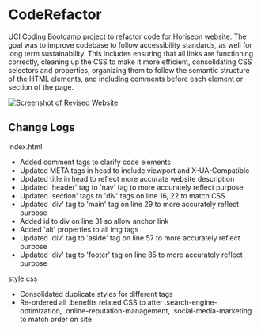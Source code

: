 # CodeRefactor

UCI Coding Bootcamp project to refactor code for Horiseon website.
The goal was to improve codebase to follow accessibility standards, as well for long term sustainability.  This includes ensuring that all links are functioning correctly, cleaning up the CSS to make it more efficient, consolidating CSS selectors and properties, organizing them to follow the semantic structure of the HTML elements, and including comments before each element or section of the page.

<a href="https://diaseu.github.io/CodeRefactor/"><img src="https://i.imgur.com/8a36XJe.jpeg" alt="Screenshot of Revised Website"></a>

## Change Logs

index.html
- Added comment tags to clarify code elements
- Updated META tags in head to include viewport and X-UA-Compatible
- Updated title in head to reflect more accurate website description
- Updated 'header' tag to 'nav' tag to more accurately reflect purpose
- Updated 'section' tags to 'div' tags on line 16, 22 to match CSS
- Updated 'div' tag to 'main' tag on line 29 to more accurately reflect purpose
- Added id to div on line 31 so allow anchor link
- Added 'alt' properties to all img tags
- Updated 'div' tag to 'aside' tag on line 57 to more accurately reflect purpose
- Updated 'div' tag to 'footer' tag on line 85 to more accurately reflect purpose

style.css
- Consolidated duplicate styles for different tags
- Re-ordered all .benefits related CSS to after .search-engine-optimization, .online-reputation-management, .social-media-marketing to match order on site
